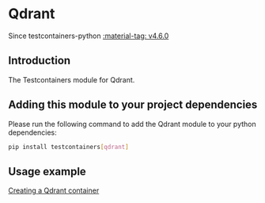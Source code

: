 # Qdrant

Since testcontainers-python <a href="https://github.com/testcontainers/testcontainers-python/releases/tag/v4.6.0"><span class="tc-version">:material-tag: v4.6.0</span></a>

## Introduction

The Testcontainers module for Qdrant.

## Adding this module to your project dependencies

Please run the following command to add the Qdrant module to your python dependencies:

```bash
pip install testcontainers[qdrant]
```

## Usage example

<!--codeinclude-->

[Creating a Qdrant container](../../modules/qdrant/example_basic.py)

<!--/codeinclude-->
